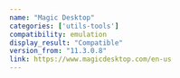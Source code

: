 ```yaml
---
name: "Magic Desktop"
categories: ['utils-tools']
compatibility: emulation
display_result: "Compatible"
version_from: "11.3.0.8"
link: https://www.magicdesktop.com/en-us
---
```


